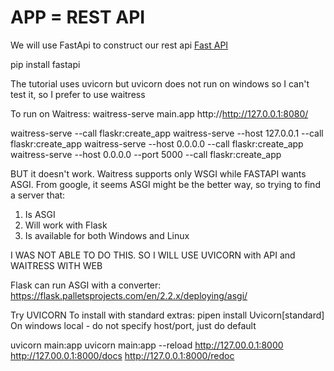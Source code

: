 # APP = REST API 

We will use FastApi to construct our rest api
[Fast API](https://fastapi.tiangolo.com)


pip install fastapi

The tutorial uses uvicorn but uvicorn does not run on windows so I can't test it, so I prefer to use waitress

To run on Waitress:
waitress-serve main.app
http://http://127.0.0.1:8080/

waitress-serve --call flaskr:create_app 
waitress-serve --host 127.0.0.1 --call flaskr:create_app
waitress-serve --host 0.0.0.0 --call flaskr:create_app 
waitress-serve --host 0.0.0.0 --port 5000 --call flaskr:create_app

BUT it doesn't work. Waitress supports only WSGI while FASTAPI wants ASGI. From google, it seems ASGI might be the better way, so trying to find a server that:
1) Is ASGI
2) Will work with Flask
3) Is available for both Windows and Linux

I WAS NOT ABLE TO DO THIS. SO I WILL USE UVICORN with API and WAITRESS WITH WEB

Flask can run ASGI with a converter:
https://flask.palletsprojects.com/en/2.2.x/deploying/asgi/

Try UVICORN
To install with standard extras:
pipen install Uvicorn[standard]
On windows local - do not specify host/port, just do default

uvicorn main:app
uvicorn main:app --reload
http://127.00.0.1:8000
http://127.00.0.1:8000/docs
http://127.0.0.1:8000/redoc

